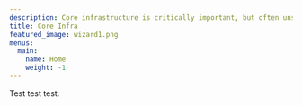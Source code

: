 ```yaml
---
description: Core infrastructure is critically important, but often unseen. Here's to changing that.
title: Core Infra
featured_image: wizard1.png
menus:
  main:
    name: Home
    weight: -1
---
```


Test test test.
